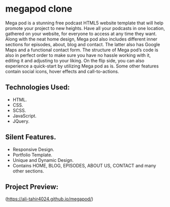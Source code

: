 # megapod clone
Mega pod is a stunning free podcast HTML5 website template that will help promote your project to new heights. Have all your podcasts in one location, gathered on your website, for everyone to access at any time they want. Along with the neat home design, Mega pod also includes different inner sections for episodes, about, blog and contact. The latter also has Google Maps and a functional contact form. The structure of Mega pod’s code is also in perfect order to make sure you have no hassle working with it, editing it and adjusting to your liking. On the flip side, you can also experience a quick-start by utilizing Mega pod as is. Some other features contain social icons, hover effects and call-to-actions.

## Technologies Used:

* HTML.
* CSS.
* SCSS.
* JavaScript.
* JQuery.

## Silent Features.

* Responsive Design.
* Portfolio Template.
* Unique and Dynamic Design.
* Contains HOME, BLOG, EPISODES, ABOUT US, CONTACT and many other sections.

## Project Preview:

(https://ali-tahir4024.github.io/megapod/)

